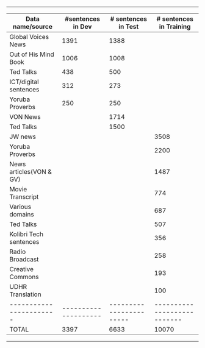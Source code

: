 -------------------------------------------------------------------------------------------------
| Data name/source 	| #sentences in Dev | # sentences in Test   |  # sentences in Training  |
|-------------------|-------------------|-----------------------|--------------------------------|
Global Voices News	|	1391	    |	      1388	    |                           |
Out of His Mind Book	|	1006	    | 	      1008	    |                           |
Ted Talks		|	 438	    |	       500	    |                           |
ICT/digital sentences   |	 312	    |	       273	    |                           |
Yoruba Proverbs		|	 250	    |	       250	    |                           |
VON News                |		    |         1714	    |                           |
Ted Talks               |		    |	      1500	    |                           |
JW news                 |                   |                       |           3508            |
Yoruba Proverbs         |                   |                       |           2200            |
News articles(VON & GV) |                   |                       |           1487            |
Movie Transcript        |                   |                       |            774            |
Various domains         |                   |                       |            687            |
Ted Talks               |                   |                       |            507            |
Kolibri Tech sentences  |                   |                       |            356            |
Radio Broadcast         |                   |                       |            258            |
Creative Commons 	|                   |                       |            193            |
UDHR Translation	|                   |                       |            100            |
|-----------------------|--------------------|-----------------------|---------------------------|
|TOTAL                   |     3397          |         6633          |          10070            |
-------------------------------------------------------------------------------------------------




